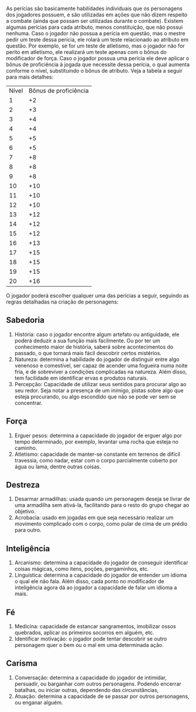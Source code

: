 As perícias são basicamente habilidades individuais que os personagens dos jogadores possuem, e são utilizadas em ações que não dizem respeito a combate (ainda que possam ser utilizadas durante o combate). Existem algumas perícias para cada atributo, menos constituição, que não possui nenhuma. Caso o jogador não possua a perícia em questão, mas o mestre pedir um teste dessa perícia, ele rolará um teste relacionado ao atributo em questão. Por exemplo, se for um teste de atletismo, mas o jogador não for perito em atletismo, ele realizará um teste apenas com o bônus do modificador de força. Caso o jogador possua uma perícia ele deve aplicar o bônus de proficiência à jogada que necessite dessa perícia, o qual aumenta conforme o nível, substituindo o bônus de atributo. Veja a tabela a seguir para mais detalhes:

|       |                       |
| ----- | --------------------- |
| Nível | Bônus de proficiência |
| 1     | +2                    |
| 2     | +3                    |
| 3     | +4                    |
| 4     | +4                    |
| 5     | +5                    |
| 6     | +5                    |
| 7     | +8                    |
| 8     | +8                    |
| 9     | +8                    |
| 10    | +10                   |
| 11    | +10                   |
| 12    | +10                   |
| 13    | +12                   |
| 14    | +12                   |
| 15    | +12                   |
| 16    | +13                   |
| 17    | +15                   |
| 18    | +15                   |
| 19    | +15                   |
| 20    | +16                   |

O jogador poderá escolher qualquer uma das perícias a seguir, seguindo as regras detalhadas na criação de personagens:

## Sabedoria

1. História: caso o jogador encontre algum artefato ou antiguidade, ele poderá deduzir a sua função mais facilmente. Ou por ter um conhecimento maior de história, saberá sobre acontecimentos do passado, o que tornará mais fácil descobrir certos mistérios.
2. Natureza: determina a habilidade do jogador de distinguir entre algo venenoso e comestível, ser capaz de acender uma fogueira numa noite fria, e de sobreviver a condições complicadas na natureza. Além disso, tem facilidade em identificar ervas e produtos naturais.
3. Percepção: Capacidade de utilizar seus sentidos para procurar algo ao seu redor. Seja notar a presença de um inimigo, pistas sobre algo que esteja procurando, ou algo escondido que não se pode ver sem se concentrar.

## Força

1. Erguer pesos: determina a capacidade do jogador de erguer algo por tempo determinado, por exemplo, levantar uma rocha que esteja no caminho.
2. Atletismo: capacidade de manter-se constante em terrenos de difícil travessia, como nadar, estar com o corpo parcialmente coberto por água ou lama, dentre outras coisas.

## Destreza

1. Desarmar armadilhas: usada quando um personagem deseja se livrar de uma armadilha sem ativá-la, facilitando para o resto do grupo chegar ao objetivo.
2. Acrobacia: usado em jogadas em que seja necessário realizar um movimento complicado com o corpo, como pular de cima de um prédio para outro.

## Inteligência

1. Arcanismo: determina a capacidade do jogador de conseguir identificar coisas mágicas, como itens, poções, pergaminhos, etc.
2. Linguística: determina a capacidade do jogador de entender um idioma o qual ele não fala. Além disso, cada ponto no modificador de inteligência agora dá ao jogador a capacidade de falar um idioma a mais.

## Fé

1. Medicina: capacidade de estancar sangramentos, imobilizar ossos quebrados, aplicar os primeiros socorros em alguém, etc.
2. Identificar motivação: o jogador pode tentar descobrir se outro personagem quer o bem ou o mal em uma determinada ação.

## Carisma

1. Conversação: determina a capacidade do jogador de intimidar, persuadir, ou barganhar com outros personagens. Podendo encerrar batalhas, ou iniciar outras, dependendo das circunstâncias,
2. Atuação: determina a capacidade de se passar por outros personagens, ou enganar alguém.